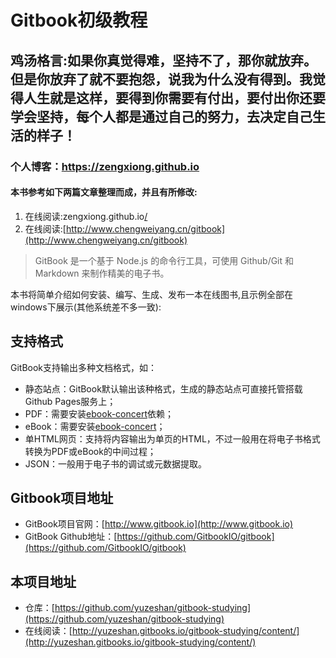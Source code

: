 # Gitbook初级教程

## 鸡汤格言:如果你真觉得难，坚持不了，那你就放弃。但是你放弃了就不要抱怨，说我为什么没有得到。我觉得人生就是这样，要得到你需要有付出，要付出你还要学会坚持，每个人都是通过自己的努力，去决定自己生活的样子！

### 个人博客：https://zengxiong.github.io

#### 本书参考如下两篇文章整理而成，并且有所修改:

1. 在线阅读:zengxiong.github.io[/](http://wanqingwong.com/gitbook-zh/)
2. 在线阅读:[http://www.chengweiyang.cn/gitbook](http://www.chengweiyang.cn/gitbook)

> GitBook 是一个基于 Node.js 的命令行工具，可使用 Github/Git 和 Markdown 来制作精美的电子书。

本书将简单介绍如何安装、编写、生成、发布一本在线图书,且示例全部在windows下展示\(其他系统差不多一致\):

## 支持格式

GitBook支持输出多种文档格式，如：

* 静态站点：GitBook默认输出该种格式，生成的静态站点可直接托管搭载Github Pages服务上；
* PDF：需要安装[ebook-concert](http://calibre-ebook.com/download)依赖；
* eBook：需要安装[ebook-concert](http://calibre-ebook.com/download)；
* 单HTML网页：支持将内容输出为单页的HTML，不过一般用在将电子书格式转换为PDF或eBook的中间过程；
* JSON：一般用于电子书的调试或元数据提取。

## Gitbook项目地址

* GitBook项目官网：[http://www.gitbook.io](http://www.gitbook.io)
* GitBook Github地址：[https://github.com/GitbookIO/gitbook](https://github.com/GitbookIO/gitbook)

## 本项目地址

* 仓库：[https://github.com/yuzeshan/gitbook-studying](https://github.com/yuzeshan/gitbook-studying)
* 在线阅读：[http://yuzeshan.gitbooks.io/gitbook-studying/content/](http://yuzeshan.gitbooks.io/gitbook-studying/content/)



